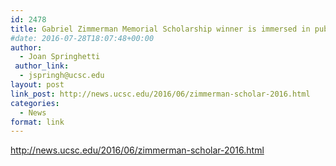 ```yaml
---
id: 2478
title: Gabriel Zimmerman Memorial Scholarship winner is immersed in public service
#date: 2016-07-28T18:07:48+00:00
author:
  - Joan Springhetti
 author_link:
  - jspringh@ucsc.edu
layout: post
link_post: http://news.ucsc.edu/2016/06/zimmerman-scholar-2016.html
categories:
  - News
format: link
---
```

http://news.ucsc.edu/2016/06/zimmerman-scholar-2016.html